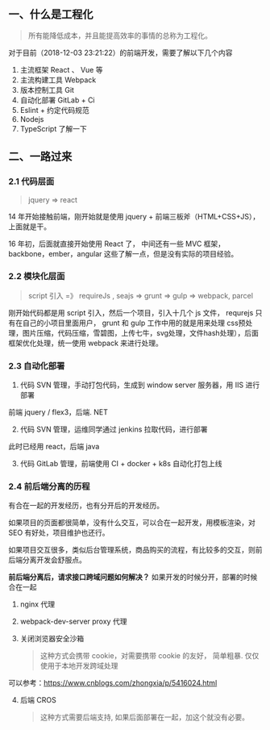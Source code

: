 ## 一、什么是工程化

> 所有能降低成本，并且能提高效率的事情的总称为工程化。

对于目前（2018-12-03 23:21:22）的前端开发，需要了解以下几个内容

1. 主流框架 React 、 Vue 等
2. 主流构建工具 Webpack
3. 版本控制工具 Git
4. 自动化部署 GitLab + Ci
5. Eslint + 约定代码规范
6. Nodejs
7. TypeScript 了解一下

## 二、一路过来

### 2.1 代码层面

> jquery => react

14 年开始接触前端，刚开始就是使用 jquery + 前端三板斧（HTML+CSS+JS），上面就是干。

16 年初，后面就直接开始使用 React 了， 中间还有一些 MVC 框架， backbone，ember，angular 这些了解一点，但是没有实际的项目经验。

### 2.2 模块化层面

> script 引入 =》 requireJs , seajs => grunt => gulp => webpack, parcel

刚开始代码都是用 script 引入，然后一个项目，引入十几个 js 文件， requrejs 只有在自己的小项目里面用户， grunt 和 gulp 工作中用的就是用来处理 css预处理，图片压缩，代码压缩，雪碧图，上传七牛，svg处理，文件hash处理），后面框架优化处理，统一使用 webpack 来进行处理。

### 2.3 自动化部署

1. 代码 SVN 管理，手动打包代码，生成到 window server 服务器，用 IIS 进行部署

前端 jquery / flex3，后端. NET

2. 代码 SVN 管理，运维同学通过 jenkins 拉取代码，进行部署

此时已经用 react，后端 java

3. 代码 GitLab 管理，前端使用 CI + docker + k8s 自动化打包上线

### 2.4 前后端分离的历程

有合在一起的开发经历，也有分开后的开发经历。

如果项目的页面都很简单，没有什么交互，可以合在一起开发，用模板渲染，对 SEO 有好处，项目维护也还行。

如果项目交互很多，类似后台管理系统，商品购买的流程，有比较多的交互，则前后端分离开发会舒服点。

**前后端分离后，请求接口跨域问题如何解决？**
如果开发的时候分开，部署的时候合在一起

1. nginx 代理
2. webpack-dev-server proxy 代理
3. 关闭浏览器安全沙箱

    > 这种方式会携带 cookie，对需要携带 cookie 的友好， 简单粗暴. 仅仅使用于本地开发跨域处理

可以参考：https://www.cnblogs.com/zhongxia/p/5416024.html

4. 后端 CROS

    >这种方式需要后端支持, 如果后面部署在一起，加这个就没有必要。
